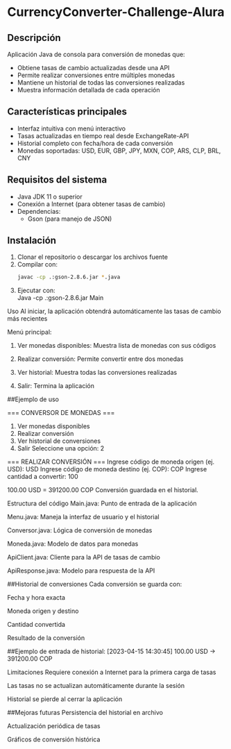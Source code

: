 # CurrencyConverter-Challenge-Alura
## Descripción
Aplicación Java de consola para conversión de monedas que:
- Obtiene tasas de cambio actualizadas desde una API
- Permite realizar conversiones entre múltiples monedas
- Mantiene un historial de todas las conversiones realizadas
- Muestra información detallada de cada operación

## Características principales
- Interfaz intuitiva con menú interactivo
- Tasas actualizadas en tiempo real desde ExchangeRate-API
- Historial completo con fecha/hora de cada conversión
- Monedas soportadas: USD, EUR, GBP, JPY, MXN, COP, ARS, CLP, BRL, CNY

## Requisitos del sistema
- Java JDK 11 o superior
- Conexión a Internet (para obtener tasas de cambio)
- Dependencias:
  - Gson (para manejo de JSON)

## Instalación
1. Clonar el repositorio o descargar los archivos fuente
2. Compilar con:
   ```bash
   javac -cp .:gson-2.8.6.jar *.java
3. Ejecutar con:   
Java -cp .:gson-2.8.6.jar Main

Uso
Al iniciar, la aplicación obtendrá automáticamente las tasas de cambio más recientes

Menú principal:

1. Ver monedas disponibles: Muestra lista de monedas con sus códigos

2. Realizar conversión: Permite convertir entre dos monedas

3. Ver historial: Muestra todas las conversiones realizadas

4. Salir: Termina la aplicación

##Ejemplo de uso

=== CONVERSOR DE MONEDAS ===
1. Ver monedas disponibles
2. Realizar conversión
3. Ver historial de conversiones
4. Salir
Seleccione una opción: 2

=== REALIZAR CONVERSIÓN ===
Ingrese código de moneda origen (ej. USD): USD
Ingrese código de moneda destino (ej. COP): COP
Ingrese cantidad a convertir: 100

100.00 USD = 391200.00 COP
Conversión guardada en el historial.

Estructura del código
Main.java: Punto de entrada de la aplicación

Menu.java: Maneja la interfaz de usuario y el historial

Conversor.java: Lógica de conversión de monedas

Moneda.java: Modelo de datos para monedas

ApiClient.java: Cliente para la API de tasas de cambio

ApiResponse.java: Modelo para respuesta de la API

##Historial de conversiones
Cada conversión se guarda con:

Fecha y hora exacta

Moneda origen y destino

Cantidad convertida

Resultado de la conversión

##Ejemplo de entrada de historial:
[2023-04-15 14:30:45] 100.00 USD → 391200.00 COP

Limitaciones
Requiere conexión a Internet para la primera carga de tasas

Las tasas no se actualizan automáticamente durante la sesión

Historial se pierde al cerrar la aplicación

##Mejoras futuras
Persistencia del historial en archivo

Actualización periódica de tasas

Gráficos de conversión histórica


